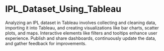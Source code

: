 # IPL_Dataset_Using_Tableau
Analyzing an IPL dataset in Tableau involves collecting and cleaning data, importing it into Tableau, and creating visualizations like bar charts, scatter plots, and maps. Interactive elements like filters and tooltips enhance user experience. Publish and share dashboards, continuously update the data, and gather feedback for improvements.
